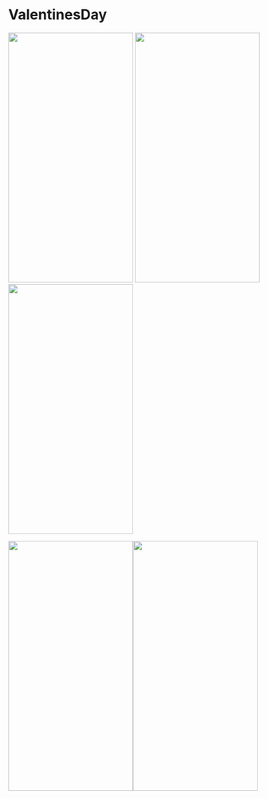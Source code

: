 # ValentinesDay
 
<img src="https://github.com/jesusrafaelchris/MindTheGap/blob/main/V1.PNG" width="250" height="500"> <img src="https://github.com/jesusrafaelchris/MindTheGap/blob/main/V2.PNG" width="250" height="500"> <img src="https://github.com/jesusrafaelchris/MindTheGap/blob/main/V3.PNG" width="250" height="500">

<img src="https://github.com/jesusrafaelchris/MindTheGap/blob/main/V4.PNG" width="250" height="500"><img src="https://github.com/jesusrafaelchris/MindTheGap/blob/main/V5.PNG" width="250" height="500">
